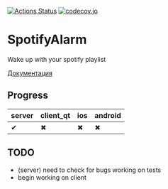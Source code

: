 [![Actions Status](https://github.com/Pechenuca/SpotifyAlarm/workflows/PythonTests/badge.svg)](https://github.com/Pechenuca/SpotifyAlarm/actions)
[![codecov.io](https://codecov.io/github/Pechenuca/SpotifyAlarm/coverage.svg?branch=master)](https://codecov.io/github/Pechenuca/SpotifyAlarm?branch=master)

# SpotifyAlarm

Wake up with your spotify playlist 

[Документация](https://pechenuca.github.io/SpotifyAlarm/build/html/)

## Progress
| server        | client_qt     | ios     |     android |
| ------------- | ------------- | ------------- |  ------------- |
|  ✔  | ✖  | ✖  | ✖  |

## TODO

 + (server) need to check for bugs working on tests 
 + begin working on client

